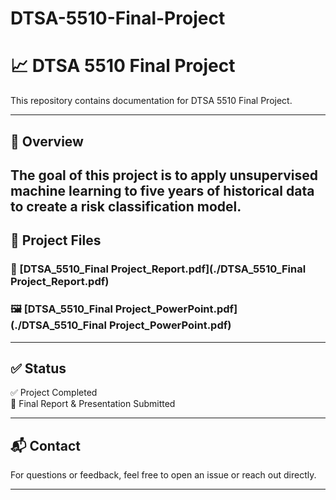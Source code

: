 # DTSA-5510-Final-Project
# 📈 DTSA 5510 Final Project

This repository contains documentation for DTSA 5510 Final Project. 

---

## 📝 Overview

The goal of this project is to apply unsupervised machine learning to five years of historical data to create a risk classification model.
---

## 📂 Project Files
### 📄 [DTSA_5510_Final Project_Report.pdf](./DTSA_5510_Final Project_Report.pdf)
### :framed_picture: [DTSA_5510_Final Project_PowerPoint.pdf](./DTSA_5510_Final Project_PowerPoint.pdf)

---

## ✅ Status

✅ Project Completed  
📌 Final Report & Presentation Submitted

---

## 📬 Contact

For questions or feedback, feel free to open an issue or reach out directly.

---

